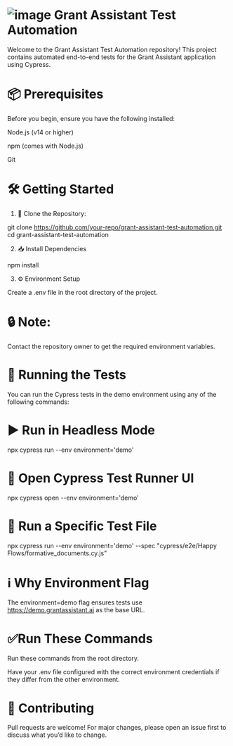# ![image](https://github.com/user-attachments/assets/fbaadcf0-24eb-47e2-a8ec-07c403e8311e) Grant Assistant Test Automation
Welcome to the Grant Assistant Test Automation repository!
This project contains automated end-to-end tests for the Grant Assistant application using Cypress.

# 📦 Prerequisites
Before you begin, ensure you have the following installed:

Node.js (v14 or higher)

npm (comes with Node.js)

Git

# 🛠️ Getting Started
1. 🔁 Clone the Repository:

git clone https://github.com/your-repo/grant-assistant-test-automation.git
cd grant-assistant-test-automation

2. 📥 Install Dependencies

npm install

3. ⚙️ Environment Setup

Create a .env file in the root directory of the project.




# 🔒 Note:
 Contact the repository owner to get the required environment variables.
# 🧪 Running the Tests
You can run the Cypress tests in the demo environment using any of the following commands:

# ▶️ Run in Headless Mode
npx cypress run --env environment='demo'

# 🧭 Open Cypress Test Runner UI
npx cypress open --env environment='demo'

# 📄 Run a Specific Test File
npx cypress run --env environment='demo' --spec "cypress/e2e/Happy Flows/formative_documents.cy.js"

# ℹ️ Why Environment Flag
 The environment=demo flag ensures tests use https://demo.grantassistant.ai as the base URL.

# ✅Run These Commands
Run these commands from the root directory.

Have your .env file configured with the correct environment credentials if they differ from the other environment.

# 🤝 Contributing
Pull requests are welcome! For major changes, please open an issue first to discuss what you’d like to change.


